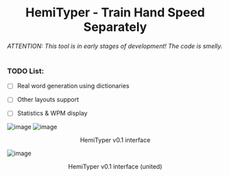 <h1 align="center"> HemiTyper - Train Hand Speed Separately </h1>

*ATTENTION: This tool is in early stages of development! The code is smelly.*
<br>
<br>

### TODO List: 

- [ ] Real word generation using dictionaries
- [ ] Other layouts support
- [ ] Statistics & WPM display


![image](https://user-images.githubusercontent.com/72769566/157155934-7b50ac03-3308-4988-8937-9d5df5648e22.png)
![image](https://user-images.githubusercontent.com/72769566/157155980-e1f71d04-e6f3-4024-b5c5-22c76711c1d5.png)
<p align="center"> HemiTyper v0.1 interface </p>

![image](https://user-images.githubusercontent.com/72769566/157154893-938e2ea0-fc5a-4c42-911f-68c18bf06863.png)
<p align="center"> HemiTyper v0.1 interface (united) </p>
